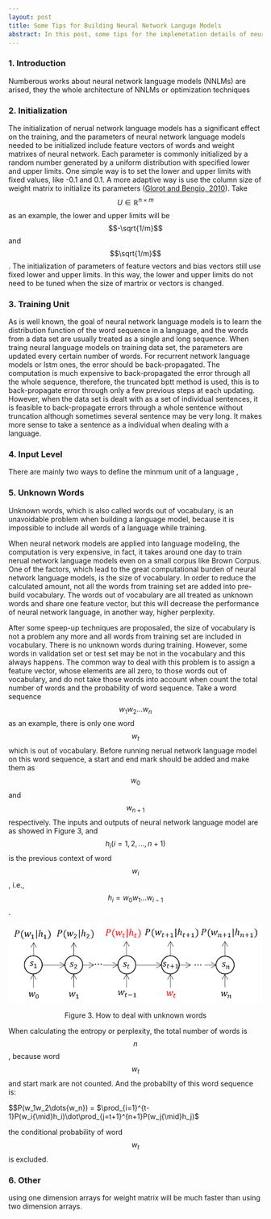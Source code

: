 ```yaml
---
layout: post
title: Some Tips for Building Neural Network Languge Models
abstract: In this post, some tips for the implemetation details of neural network language models will summarized, and the advantages or limits of each solution will also be disscused.
---
```


### 1. Introduction
Numberous works about neural network language models (NNLMs) are arised, they the whole architecture of NNLMs or optimization techniques 

### 2. Initialization
The initialization of nerual network language models has a significant effect on the training, and the parameters of neural network language models needed to be initialized include feature vectors of words and weight matrixes of neural network. Each parameter is commonly initialized by a random number generated by a uniform distribution with specified lower and upper limits. One simple way is to set the lower and upper limits with fixed values, like -0.1 and 0.1. A more adaptive way is use the column size of weight matrix to initialize its parameters ([Glorot and Bengio, 2010](http://proceedings.mlr.press/v9/glorot10a/glorot10a.pdf)). Take $$U\in\mathbb{R}^{n\times{m}}$$ as an example, the lower and upper limits will be $$-\sqrt{1/m}$$ and $$\sqrt{1/m}$$. The initialization of parameters of feature vectors and bias vectors still use fixed lower and upper limits. In this way, the lower and upper limits do not need to be tuned when the size of martrix or vectors is changed. 

### 3. Training Unit
As is well known, the goal of neural network language models is to learn the distribution function of the word sequence in a language, and the words from a data set are usually treated as a single and long sequence. When traing neural language models on training data set, the parameters are updated every certain number of words. For recurrent network language models or lstm ones, the error should be back-propagated. The computation is much expensive to back-propagated the error through all the whole sequence, therefore, the truncated bptt method is used, this is to back-propagate error through only a few previous steps at each updating. However, when the data set is dealt with as a set of individual sentences, it is feasible to back-propagate errors through a whole sentence without truncation although sometimes several sentence may be very long. It makes more sense to take a sentence as a individual when dealing with a language.

### 4. Input Level
There are mainly two ways to define the minmum unit of a language , 

### 5. Unknown Words
Unknown words, which is also called words out of vocabulary, is an unavoidable problem when building a language model, because it is impossible to  include all words of a language while training. 

When neural network models are applied into language modeling, the computation is very expensive, in fact, it takes around one day to train nerual network language models even on a small corpus like Brown Corpus. One of the factors, which lead to the great computational burden of neural network language models, is the size of vocabulary. In order to reduce the calculated amount, not all the words from training set are added into pre-build vocabulary. The words out of vocabulary are all treated as unknown words and share one feature vector, but this will decrease the performance of neural network language, in another way, higher perplexity.

After some speep-up techniques are proposaled, the size of vocabulary is not a problem any more and all words from training set are included in vocabulary. There is no unknown words during training. However, some words in validation set or test set may be not in the vocabulary and this always happens. The common way to deal with this problem is to assign a feature vector, whose elements are all zero, to those words out of vocabulary, and do not take those words into account when count the total number of words and the probability of word sequence. Take a word sequence $$w_1w_2\dots{w_n}$$ as an example, there is only one word $$w_t$$ which is out of vocabulary. Before running nerual network language model on this word sequence, a start and end mark should be added and make them as $$w_0$$ and $$w_{n+1}$$ respectively. The inputs and outputs of neural network language model are as showed in Figure 3, and $$h_i (i=1, 2, \dots, n+1)$$ is the previous context of word $$w_i$$, i.e., $$h_i = w_0w_1\dots{w_{i-1}}$$.

<div style="text-align: center;">
<img src="/images/tips/unknownword.png">
<p>Figure 3. How to deal with unknown words</p>
</div>

When calculating the entropy or perplexity, the total number of words is $$n$$, because word $$w_t$$ and start mark are not counted. And the probabilty of this word sequence is:

$$P(w_1w_2\dots{w_n}) = $\prod_{i=1}^{t-1}P(w_i{\mid}h_i)\dot\prod_{j=t+1}^{n+1}P(w_j{\mid}h_j)$

the conditional probability of word $$w_t$$ is excluded.

### 6. Other
using one dimension arrays for weight matrix will be much faster than using two dimension arrays.